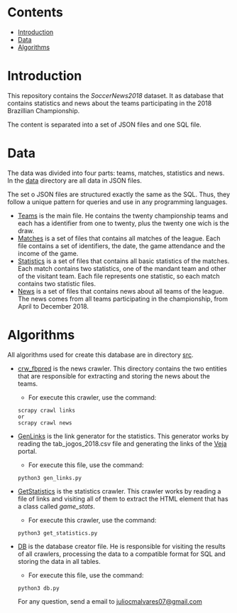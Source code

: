 # Contents

- [Introduction](#introduction)
- [Data](#data)
- [Algorithms](#algorithms)

# Introduction
This repository contains the _SoccerNews2018_ dataset. It as database that contains statistics and news about the teams participating in the 2018 Brazillian Championship.

The content is separated into a set of JSON files and one SQL file.

# Data
The data was divided into four parts: teams, matches, statistics and news.
In the [data](https://github.com/soccerpredict/TeamNews/tree/master/data) directory are all data in JSON files.

The set o JSON files are structured exactly the same as the SQL. Thus, they follow a unique pattern for queries and use in any programming languages.

- [Teams](https://github.com/soccerpredict/TeamNews/blob/master/data/teams.json) is the main file. He contains the twenty championship teams and each has a identifier from one to twenty, plus the twenty one wich is the draw.
- [Matches](https://github.com/soccerpredict/TeamNews/tree/master/data/matches) is a set of files that contains all matches of the league. Each file contains a set of identifiers, the date, the game attendance and the income of the game.
- [Statistics](https://github.com/soccerpredict/TeamNews/tree/master/data/statistics) is a set of files that contains all basic statistics of the matches. Each match contains two statistics, one of the mandant team and other of the visitant team. Each file represents one statistic, so each match contains two statistic files.
- [News](https://github.com/soccerpredict/TeamNews/tree/master/data/news) is a set of files that contains news about all teams of the league. The news comes from all teams participating in the championship, from April to December 2018.
  
# Algorithms

All algorithms used for create this database are in directory [src](https://github.com/soccerpredict/TeamNews/tree/master/src).

- [crw_fbpred](https://github.com/soccerpredict/TeamNews/tree/master/src/crw_fbpred) is the news crawler. This directory contains the two entities that are responsible for extracting and storing the news about the teams.
  - For execute this crawler, use the command:
  ```
  scrapy crawl links
  or
  scrapy crawl news
  ```

- [GenLinks](https://github.com/soccerpredict/TeamNews/blob/master/src/gen_links.py) is the link generator for the statistics. This generator works by reading the tab_jogos_2018.csv file and generating the links of the [Veja](https://veja.abril.com.br/) portal.
  - For execute this file, use the command:
  ```
  python3 gen_links.py
  ```

- [GetStatistics](https://github.com/soccerpredict/TeamNews/blob/master/src/get_statistics.py) is the statistics crawler. This crawler works by reading a file of links and visiting all of them to extract the HTML element that has a class called _game_stats_.
  - For execute this crawler, use the command:
  ```
  python3 get_statistics.py
  ```

- [DB](https://github.com/soccerpredict/TeamNews/blob/master/src/db.py) is the database creator file. He is responsible for visiting the results of all crawlers, processing the data to a compatible format for SQL and storing the data in all tables.
  - For execute this file, use the command:
  ```
  python3 db.py
  ```
  
  For any question, send a email to juliocmalvares07@gmail.com
